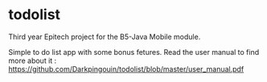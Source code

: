 # todolist

Third year Epitech project for the B5-Java Mobile module.

Simple to do list app with some bonus fetures. Read the user manual to find more about it : https://github.com/Darkpingouin/todolist/blob/master/user_manual.pdf
